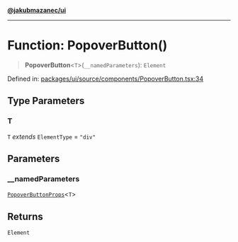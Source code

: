 [**@jakubmazanec/ui**](../README.md)

---

# Function: PopoverButton()

> **PopoverButton**\<`T`\>(`__namedParameters`): `Element`

Defined in:
[packages/ui/source/components/PopoverButton.tsx:34](https://github.com/jakubmazanec/tools/blob/6fe16df773d5da14c29261ea934e72b3f99fabb7/packages/ui/source/components/PopoverButton.tsx#L34)

## Type Parameters

### T

`T` _extends_ `ElementType` = `"div"`

## Parameters

### \_\_namedParameters

[`PopoverButtonProps`](../type-aliases/PopoverButtonProps.md)\<`T`\>

## Returns

`Element`
